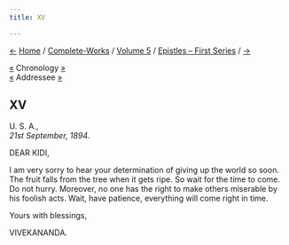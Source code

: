 ```yaml
---
title: XV

---
```

<div>

[←](014_alasinga.htm) [Home](../../../index.htm) /
[Complete-Works](../../complete_works.htm) / [Volume
5](../volume_5_contents.htm) / [Epistles – First
Series](epistles_first_series_contents.htm) / [→](016_sister.htm)

  

[«](014_alasinga.htm) Chronology
[»](../../volume_9/letters_fifth_series/036_mother.htm)  
[«](../../volume_4/writings_prose/what_we_believe_in.htm) Addressee
[»](023_kidi.htm)

## XV

U. S. A.,  
*21st September, 1894*.

DEAR KIDI,

I am very sorry to hear your determination of giving up the world so
soon. The fruit falls from the tree when it gets ripe. So wait for the
time to come. Do not hurry. Moreover, no one has the right to make
others miserable by his foolish acts. Wait, have patience, everything
will come right in time. 

Yours with blessings,

VIVEKANANDA.

</div>
